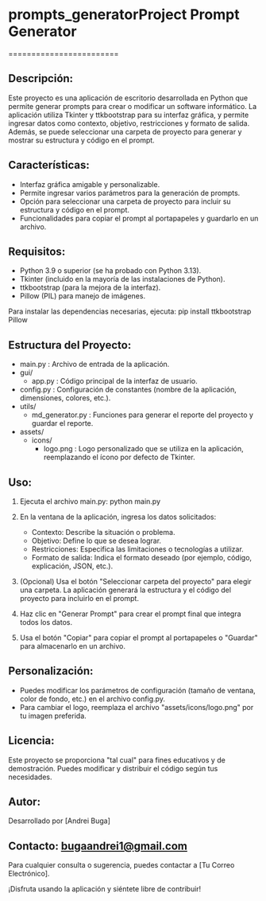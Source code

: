 # prompts_generatorProject Prompt Generator
========================

Descripción:
------------
Este proyecto es una aplicación de escritorio desarrollada en Python que permite generar prompts 
para crear o modificar un software informático. La aplicación utiliza Tkinter y ttkbootstrap para su 
interfaz gráfica, y permite ingresar datos como contexto, objetivo, restricciones y formato de salida. 
Además, se puede seleccionar una carpeta de proyecto para generar y mostrar su estructura y código en el prompt.

Características:
----------------
- Interfaz gráfica amigable y personalizable.
- Permite ingresar varios parámetros para la generación de prompts.
- Opción para seleccionar una carpeta de proyecto para incluir su estructura y código en el prompt.
- Funcionalidades para copiar el prompt al portapapeles y guardarlo en un archivo.

Requisitos:
-----------
- Python 3.9 o superior (se ha probado con Python 3.13).
- Tkinter (incluido en la mayoría de las instalaciones de Python).
- ttkbootstrap (para la mejora de la interfaz).
- Pillow (PIL) para manejo de imágenes.

Para instalar las dependencias necesarias, ejecuta:
    pip install ttkbootstrap Pillow

Estructura del Proyecto:
------------------------
- main.py             : Archivo de entrada de la aplicación.
- gui/
    - app.py          : Código principal de la interfaz de usuario.
- config.py           : Configuración de constantes (nombre de la aplicación, dimensiones, colores, etc.).
- utils/
    - md_generator.py : Funciones para generar el reporte del proyecto y guardar el reporte.
- assets/
    - icons/
        - logo.png    : Logo personalizado que se utiliza en la aplicación, reemplazando el ícono por defecto de Tkinter.

Uso:
----
1. Ejecuta el archivo main.py:
       python main.py

2. En la ventana de la aplicación, ingresa los datos solicitados:
   - Contexto: Describe la situación o problema.
   - Objetivo: Define lo que se desea lograr.
   - Restricciones: Especifica las limitaciones o tecnologías a utilizar.
   - Formato de salida: Indica el formato deseado (por ejemplo, código, explicación, JSON, etc.).

3. (Opcional) Usa el botón "Seleccionar carpeta del proyecto" para elegir una carpeta. 
   La aplicación generará la estructura y el código del proyecto para incluirlo en el prompt.

4. Haz clic en "Generar Prompt" para crear el prompt final que integra todos los datos.
5. Usa el botón "Copiar" para copiar el prompt al portapapeles o "Guardar" para almacenarlo en un archivo.

Personalización:
-----------------
- Puedes modificar los parámetros de configuración (tamaño de ventana, color de fondo, etc.) en el archivo config.py.
- Para cambiar el logo, reemplaza el archivo "assets/icons/logo.png" por tu imagen preferida.

Licencia:
---------
Este proyecto se proporciona "tal cual" para fines educativos y de demostración. 
Puedes modificar y distribuir el código según tus necesidades.

Autor:
------
Desarrollado por [Andrei Buga]

Contacto: bugaandrei1@gmail.com
---------
Para cualquier consulta o sugerencia, puedes contactar a [Tu Correo Electrónico].

¡Disfruta usando la aplicación y siéntete libre de contribuir!